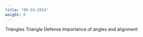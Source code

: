 ```yaml
---
title: "09-24-2024"
weight: 0
---
```


Triangles
Triangle Defense
Importance of angles and alignment